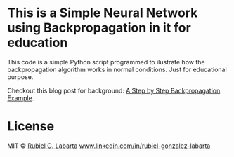 # This is a Simple Neural Network using Backpropagation in it for education

This code is a simple Python script programmed to ilustrate how the backpropagation algorithm works in normal conditions. Just for educational purpose.

Checkout this blog post for background: [A Step by Step Backpropagation Example](http://mattmazur.com/2015/03/17/a-step-by-step-backpropagation-example/).


# License 

MIT © [Rubiel G. Labarta](rubiel.labarta@gmail.com)
www.linkedin.com/in/rubiel-gonzalez-labarta